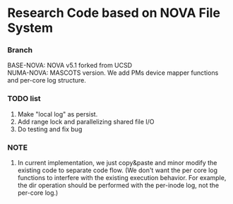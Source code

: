 # Research Code based on NOVA File System

### Branch
BASE-NOVA: NOVA v5.1 forked from UCSD  
NUMA-NOVA: MASCOTS version. We add PMs device mapper functions and per-core log structure.

### TODO list
1. Make "local log" as persist.
2. Add range lock and parallelizing shared file I/O
3. Do testing and fix bug

### NOTE
1. In current implementation, we just copy&paste and minor modify the existing code to separate code flow. (We don't want the per core log functions to interfere with the existing execution behavior. For example, the dir operation should be performed with the per-inode log, not the per-core log.)
